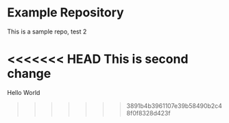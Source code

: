 # Example Repository
This is a sample repo, test 2

<<<<<<< HEAD
This is second change
=======
Hello World
>>>>>>> 3891b4b3961107e39b58490b2c48f0f8328d423f
